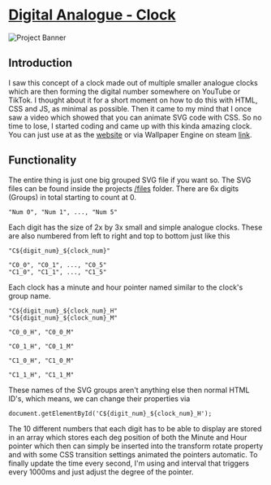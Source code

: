# [Digital Analogue - Clock](https://rolanddaum.github.io/Digital-Analog-Clock/)

![Project Banner](https://github.com/RolandDaum/Digital-Analog-Clock/blob/main/docs/dac_banner.png?raw=true)

## Introduction
I saw this concept of a clock made out of multiple smaller analogue clocks which are then forming the digital number somewhere on YouTube or TikTok. I thought about it for a short moment on how to do this with HTML, CSS and JS, as minimal as possible. Then it came to my mind that I once saw a video which showed that you can animate SVG code with CSS. So no time to lose, I started coding and came up with this kinda amazing clock.
You can just use at as the [website](https://rolanddaum.github.io/Digital-Analog-Clock/) or via Wallpaper Engine on steam [link](https://steamcommunity.com/sharedfiles/filedetails/?id=3030466464).

## Functionality
The entire thing is just one big grouped SVG file if you want so. The SVG files can be found inside the projects [/files](/files/) folder. There are 6x digits (Groups) in total starting to count at 0.
```
"Num 0", "Num 1", ..., "Num 5"
```
Each digit has the size of 2x by 3x small and simple analogue clocks. These are also numbered from left to right and top to bottom just like this
```
"C${digit_num}_${clock_num}"

"C0_0", "C0_1", ..., "C0_5"
"C1_0", "C1_1", ..., "C1_5"
```
Each clock has a minute and hour pointer named similar to the clock's group name.
```
"C${digit_num}_${clock_num}_H"
"C${digit_num}_${clock_num}_M"

"C0_0_H", "C0_0_M"

"C0_1_H", "C0_1_M"

"C1_0_H", "C1_0_M"

"C1_1_H", "C1_1_M"
```
These names of the SVG groups aren't anything else then normal HTML ID's, which means, we can change their properties via
```
document.getElementById('C${digit_num}_${clock_num}_H');
```
The 10 different numbers that each digit has to be able to display are stored in an array which stores each deg position of both the Minute and Hour pointer which then can simply be inserted into the transform rotate property and with some CSS transition settings animated the pointers automatic.
To finally update the time every second, I'm using and interval that triggers every 1000ms and just adjust the degree of the pointer.


